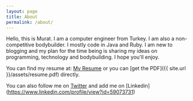 ```yaml
---
layout: page
title: About
permalink: /about/
---
```


Hello, this is Murat. I am a computer engineer from Turkey. I am also a non-competitive bodybuilder. I mostly code in Java and Ruby. I am new to blogging and my plan for the time being is sharing my ideas on programming, technology and bodybuilding. I hope you'll enjoy.

You can find my resume at: [My Resume](https://aytmrt.github.io/resume) or you can [get the PDF]({{ site.url }}/assets/resume.pdf) directly.

You can also follow me on [Twitter](https://www.twitter.com/amrt06) and add me on [Linkedin] (https://www.linkedin.com/profile/view?id=59073731)


